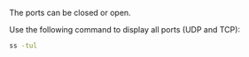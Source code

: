 The ports can be closed or open.

Use the following command to display all ports (UDP and TCP):

```bash
ss -tul
```
